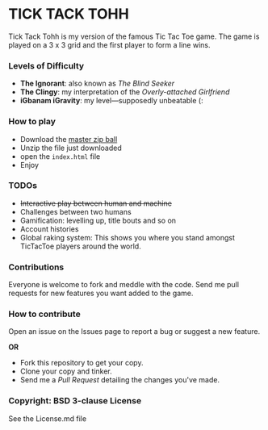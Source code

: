 # TICK TACK TOHH

Tick Tack Tohh is my version of the famous Tic Tac Toe game. The game is played on a 3 x 3 grid and the first player to form a line wins.

### Levels of Difficulty

- **The Ignorant**: also known as _The Blind Seeker_
- **The Clingy**: my interpretation of the _Overly-attached Girlfriend_
- **iGbanam iGravity**: my level—supposedly unbeatable (:

### How to play

- Download the [master zip ball](https://github.com/igravity/tick-tack-tohh/archive/master.zip)
- Unzip the file just downloaded
- open the `index.html` file
- Enjoy

### TODOs

- ~~Interactive play between human and machine~~
- Challenges between two humans
- Gamification: levelling up, title bouts and so on
- Account histories
- Global raking system: This shows you where you stand amongst TicTacToe players around the world.

### Contributions

Everyone is welcome to fork and meddle with the code. Send me pull requests for new features you want added to the game.

### How to contribute

Open an issue on the Issues page to report a bug or suggest a new feature.

**OR**

- Fork this repository to get your copy.
- Clone your copy and tinker.
- Send me a _Pull Request_ detailing the changes you've made.

### Copyright: BSD 3-clause License

See the License.md file
